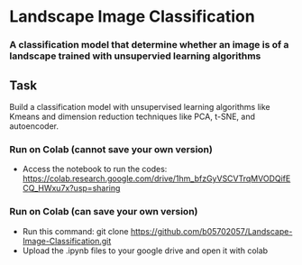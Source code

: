 # Landscape Image Classification

### A classification model that determine whether an image is of a landscape trained with unsupervied learning algorithms

## Task
Build a classification model with unsupervised learning algorithms like Kmeans and dimension reduction techniques like PCA, t-SNE, and autoencoder.

### Run on Colab (cannot save your own version)
* Access the notebook to run the codes: https://colab.research.google.com/drive/1hm_bfzGyVSCVTrqMVODQifECQ_HWxu7x?usp=sharing

### Run on Colab (can save your own version)
* Run this command: git clone <https://github.com/b05702057/Landscape-Image-Classification.git>
* Upload the .ipynb files to your google drive and open it with colab
